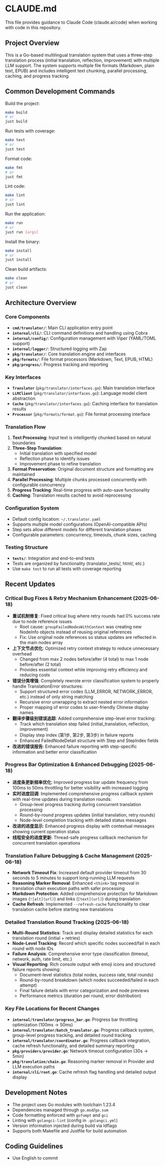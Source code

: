 # CLAUDE.md

This file provides guidance to Claude Code (claude.ai/code) when working with code in this repository.

## Project Overview

This is a Go-based multilingual translation system that uses a three-step translation process (initial translation, reflection, improvement) with multiple LLM support. The system supports multiple file formats (Markdown, plain text, EPUB) and includes intelligent text chunking, parallel processing, caching, and progress tracking.

## Common Development Commands

Build the project:
```bash
make build
# or
just build
```

Run tests with coverage:
```bash
make test
# or  
just test
```

Format code:
```bash
make fmt
# or
just fmt
```

Lint code:
```bash
make lint
# or
just lint
```

Run the application:
```bash
make run
# or
just run [args]
```

Install the binary:
```bash
make install
# or
just install
```

Clean build artifacts:
```bash
make clean
# or
just clean
```

## Architecture Overview

### Core Components

- **`cmd/translator/`**: Main CLI application entry point
- **`internal/cli/`**: CLI command definitions and handling using Cobra
- **`internal/config/`**: Configuration management with Viper (YAML/TOML support)
- **`internal/logger/`**: Structured logging with Zap
- **`pkg/translator/`**: Core translation engine and interfaces
- **`pkg/formats/`**: File format processors (Markdown, Text, EPUB, HTML)
- **`pkg/progress/`**: Progress tracking and reporting

### Key Interfaces

- **`Translator`** (`pkg/translator/interfaces.go`): Main translation interface
- **`LLMClient`** (`pkg/translator/interfaces.go`): Language model client abstraction
- **`Cache`** (`pkg/translator/interfaces.go`): Caching interface for translation results
- **`Processor`** (`pkg/formats/format.go`): File format processing interface

### Translation Flow

1. **Text Processing**: Input text is intelligently chunked based on natural boundaries
2. **Three-Step Translation**: 
   - Initial translation with specified model
   - Reflection phase to identify issues
   - Improvement phase to refine translation
3. **Format Preservation**: Original document structure and formatting are maintained
4. **Parallel Processing**: Multiple chunks processed concurrently with configurable concurrency
5. **Progress Tracking**: Real-time progress with auto-save functionality
6. **Caching**: Translation results cached to avoid reprocessing

### Configuration System

- Default config location: `~/.translator.yaml`
- Supports multiple model configurations (OpenAI-compatible APIs)
- Step sets allow different models for different translation phases
- Configurable parameters: concurrency, timeouts, chunk sizes, caching

### Testing Structure

- **`tests/`**: Integration and end-to-end tests
- Tests are organized by functionality (translator_tests/, html/, etc.)
- Use `make test` to run all tests with coverage reporting

## Recent Updates

### Critical Bug Fixes & Retry Mechanism Enhancement (2025-06-18)

- **重试机制修复**: Fixed critical bug where retry rounds had 0% success rate due to node reference issues
  - Root cause: `groupFailedNodesWithContext` was creating new NodeInfo objects instead of reusing original references
  - Fix: Use original node references so status updates are reflected in the main nodes array
- **上下文节点优化**: Optimized retry context strategy to reduce unnecessary overhead
  - Changed from max 2 nodes before/after (4 total) to max 1 node before/after (2 total)
  - Provides essential context while improving retry efficiency and reducing costs
- **错误分类增强**: Completely rewrote error classification system to properly handle TranslationError structures:
  - Support structured error codes (LLM_ERROR, NETWORK_ERROR, etc.) instead of only string matching
  - Recursive error unwrapping to extract nested error information
  - Proper mapping of error codes to user-friendly Chinese display names
- **翻译步骤级别错误追踪**: Added comprehensive step-level error tracking:
  - Track which translation step failed (initial_translation, reflection, improvement)
  - Display step index (第1步, 第2步, 第3步) in failure reports
  - Enhanced FailedNodeDetail structure with Step and StepIndex fields
- **改进的错误报告**: Enhanced failure reporting with step-specific information and better error classification

### Progress Bar Optimization & Enhanced Debugging (2025-06-18)

- **进度条更新频率优化**: Improved progress bar update frequency from 100ms to 50ms throttling for better visibility with increased logging
- **实时进度回调**: Implemented comprehensive progress callback system with real-time updates during translation rounds:
  - Group-level progress tracking during concurrent translation processing
  - Round-by-round progress updates (initial translation, retry rounds)
  - Node-level completion tracking with detailed status messages
- **改进的进度显示**: Enhanced progress display with contextual messages showing current operation status
- **线程安全的进度更新**: Thread-safe progress callback mechanism for concurrent translation operations

### Translation Failure Debugging & Cache Management (2025-06-18)

- **Network Timeout Fix**: Increased default provider timeout from 30 seconds to 5 minutes to support long-running LLM requests
- **Reasoning Marker Removal**: Enhanced `<think>` tag removal in translation chain execution paths with safer processing
- **Markdown Protection**: Added comprehensive protection for Markdown images (`![alt](url)`) and links (`[text](url)`) during translation
- **Cache Refresh**: Implemented `--refresh-cache` functionality to clear translation cache before starting new translations

### Detailed Translation Round Tracking (2025-06-18)

- **Multi-Round Statistics**: Track and display detailed statistics for each translation round (initial + retries)
- **Node-Level Tracking**: Record which specific nodes succeed/fail in each round with node IDs
- **Failure Analysis**: Comprehensive error type classification (timeout, network, auth, rate limit, etc.)
- **Visual Reporting**: Rich console output with emoji icons and structured failure reports showing:
  - Document-level statistics (total nodes, success rate, total rounds)
  - Round-by-round breakdown (which nodes succeeded/failed in each attempt)
  - Final failure details with error categorization and node previews
  - Performance metrics (duration per round, error distribution)

### Key File Locations for Recent Changes

- **`internal/translator/progress_bar.go`**: Progress bar throttling optimization (100ms → 50ms)
- **`internal/translator/batch_translator.go`**: Progress callback system, group-level progress tracking, and detailed round tracking
- **`internal/translator/coordinator.go`**: Progress callback integration, cache refresh functionality, and detailed summary reporting
- **`pkg/providers/provider.go`**: Network timeout configuration (30s → 5min)
- **`pkg/translation/chain.go`**: Reasoning marker removal in Provider and LLM execution paths  
- **`internal/cli/root.go`**: Cache refresh flag handling and detailed output display

## Development Notes

- The project uses Go modules with toolchain 1.23.4
- Dependencies managed through `go.mod`/`go.sum`
- Code formatting enforced with `gofumpt` and `gci`
- Linting with `golangci-lint` (config in `.golangci.yml`)
- Version information injected during build via ldflags
- Supports both Makefile and Justfile for build automation

## Coding Guidelines

- Use English to commit